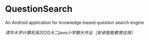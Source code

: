 # QuestionSearch
An Android application for knowledge-based question search engine

*清华大学计算机系2020大二java小学期大作业（安卓智能教育应用）*
